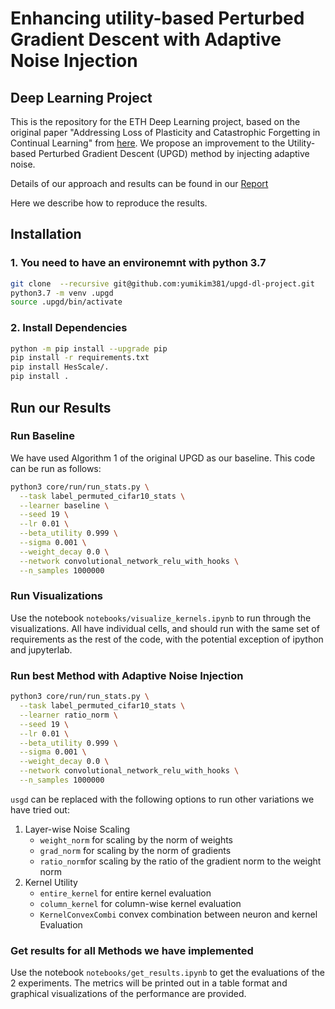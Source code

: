 # Enhancing utility-based Perturbed Gradient Descent with Adaptive Noise Injection

## Deep Learning Project

This is the repository for the ETH Deep Learning project, based on the original paper "Addressing Loss of Plasticity and Catastrophic Forgetting in Continual Learning" from [here](https://openreview.net/forum?id=sKPzAXoylB). We propose an improvement to the Utility-based Perturbed Gradient Descent (UPGD) method by injecting adaptive noise.

Details of our approach and results can be found in our [Report](./usgd_with_adaptive_noise.pdf)

Here we describe how to reproduce the results.

## Installation

### 1. You need to have an environemnt with python 3.7

``` sh
git clone  --recursive git@github.com:yumikim381/upgd-dl-project.git
python3.7 -m venv .upgd
source .upgd/bin/activate
```

### 2. Install Dependencies

```sh
python -m pip install --upgrade pip
pip install -r requirements.txt 
pip install HesScale/.
pip install .
```

## Run our Results

### Run Baseline

We have used Algorithm 1 of the original UPGD as our baseline. This code can be run as follows:

```sh
python3 core/run/run_stats.py \
  --task label_permuted_cifar10_stats \
  --learner baseline \
  --seed 19 \
  --lr 0.01 \
  --beta_utility 0.999 \
  --sigma 0.001 \
  --weight_decay 0.0 \
  --network convolutional_network_relu_with_hooks \
  --n_samples 1000000
```

### Run Visualizations

Use the notebook `notebooks/visualize_kernels.ipynb` to run through the visualizations. All have individual cells, and should run with the same set of requirements as the rest of the code, with the potential exception of ipython and jupyterlab.

### Run best Method with Adaptive Noise Injection

```sh
python3 core/run/run_stats.py \
  --task label_permuted_cifar10_stats \
  --learner ratio_norm \
  --seed 19 \
  --lr 0.01 \
  --beta_utility 0.999 \
  --sigma 0.001 \
  --weight_decay 0.0 \
  --network convolutional_network_relu_with_hooks \
  --n_samples 1000000
```

`usgd` can be replaced with the following options to run other variations we have tried out:

1. Layer-wise Noise Scaling
   - `weight_norm` for scaling by the norm of weights
   - `grad_norm` for scaling by the norm of gradients
   - `ratio_norm`for scaling by the ratio of the gradient norm to the weight norm
2. Kernel Utility
   - `entire_kernel` for entire kernel evaluation
   - `column_kernel` for column-wise kernel evaluation
   - `KernelConvexCombi` convex combination between neuron and kernel Evaluation

### Get results for all Methods we have implemented
Use the notebook `notebooks/get_results.ipynb` to get the evaluations of the 2 experiments. The metrics will be printed out in a table format and graphical visualizations of the performance are provided. 
